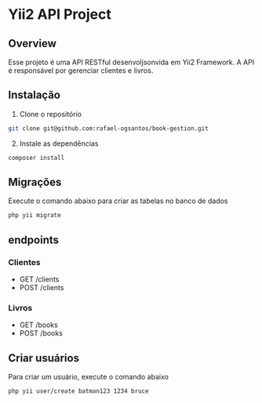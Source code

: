 # Yii2 API Project 

## Overview

Esse projeto é uma API RESTful desenvoljsonvida em Yii2 Framework. A API é responsável por gerenciar clientes e livros.

## Instalação

1. Clone o repositório

```bash
git clone git@github.com:rafael-ogsantos/book-gestion.git
```

2. Instale as dependências

```bash
composer install
```

## Migrações

Execute o comando abaixo para criar as tabelas no banco de dados

```bash
php yii migrate
```

## endpoints

### Clientes

- GET /clients
- POST /clients

### Livros

- GET /books
- POST /books


## Criar usuários

Para criar um usuário, execute o comando abaixo

```bash
php yii user/create batman123 1234 bruce
```